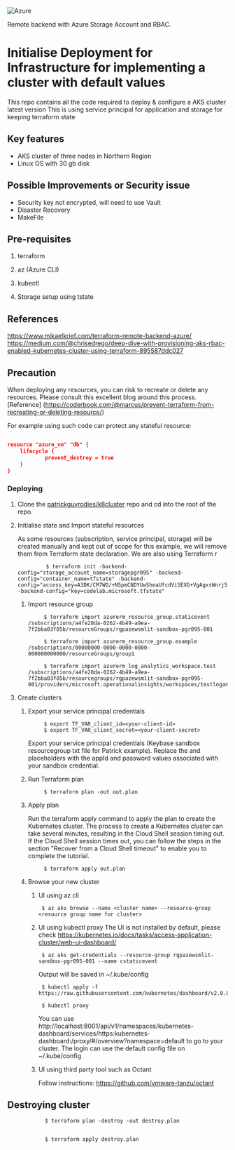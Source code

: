 ![Azure](https://assets.cloud.im/prod/ux1/images/logos/azure/azure-2x.png)

Remote backend with Azure Storage Account and RBAC.
    
# Initialise Deployment for Infrastructure for implementing a cluster with default values

This repo contains all the code required to deploy & configure a AKS cluster latest version
This is using service principal for application and storage for keeping terraform state

## Key features

* AKS cluster of three nodes in Northern Region
* Linux OS with 30 gb disk


## Possible Improvements or Security issue

* Security key not encrypted, will need to use Vault 
* Disaster Recovery
* MakeFile

## Pre-requisites

1. terraform

1. az (Azure CLI)

1. kubectl

1. Storage setup using tstate

## References

https://www.mikaelkrief.com/terraform-remote-backend-azure/
https://medium.com/@chrisedrego/deep-dive-with-provisioning-aks-rbac-enabled-kubernetes-cluster-using-terraform-895587ddc027

>
## Precaution
When deploying any resources, you can risk to recreate or delete any resources. Please consult this excellent blog around this process. [Reference] (https://coderbook.com/@marcus/prevent-terraform-from-recreating-or-deleting-resource/)


For example using such code can protect any stateful resource:

```json

resource "azure_vm" "db" {
    lifecycle {
            prevent_destroy = true
    }
}

```

### Deploying

1. Clone the [patrickguyrodies/k8cluster](bitbucket.org:patrickguyrodies/k8cluster.git) repo and cd into the root of the repo.

1. Initialise state and Import stateful resources
    
    As some resources (subscription, service principal, storage) will be created manually and kept out of scope for this example, we will remove them from Terraform state declaration. We are also using Terraform r

                $ terraform init -backend-config="storage_account_name=storagepgr095" -backend-config="container_name=tfstate" -backend-config="access_key=A3DK/CM7WO/+N5pmCNDYUwSheaUfcdViSEXG+VgAgxsWnrj5Z3uywEchHRRaPi+9JWzDs7Vxxy6aCEZDv+T1Xw==" -backend-config="key=codelab.microsoft.tfstate"

    1. Import resource group

                $ terraform import azurerm_resource_group.staticevent /subscriptions/a4fe28da-0262-4b49-a9ea-7f2bba03f85b/resourceGroups/rgpazewsmlit-sandbox-pgr095-001

                $ terraform import azurerm_resource_group.example /subscriptions/00000000-0000-0000-0000-000000000000/resourceGroups/group1

                $ terraform import azurerm_log_analytics_workspace.test /subscriptions/a4fe28da-0262-4b49-a9ea-7f2bba03f85b/resourcegroups/rgpazewsmlit-sandbox-pgr095-001/providers/microsoft.operationalinsights/workspaces/testloganalyticsworkspacename

1. Create clusters
    1. Export your service principal credentials


                $ export TF_VAR_client_id=<your-client-id>
                $ export TF_VAR_client_secret=<your-client-secret> 
        
        Export your service principal credentials (Keybase sandbox resourcegroup txt file for Patrick example). Replace the <your-client-id> and <your-client-secret> placeholders with the appId and password values associated with your sandbox credential.

    1. Run Terraform plan

                $ terraform plan -out out.plan

    1. Apply plan

        Run the terraform apply command to apply the plan to create the Kubernetes cluster. The process to create a Kubernetes cluster can take several minutes, resulting in the Cloud Shell session timing out. If the Cloud Shell session times out, you can follow the steps in the section "Recover from a Cloud Shell timeout" to enable you to complete the tutorial.

                $ terraform apply out.plan

    1. Browse your new cluster

        1. UI using az cli

                $ az aks browse --name <cluster name> --resource-group <resource group name for cluster>

        1. UI using kubectl proxy
            The UI is not installed by default, please check https://kubernetes.io/docs/tasks/access-application-cluster/web-ui-dashboard/

                $ az aks get-credentials --resource-group rgpazewsmlit-sandbox-pgr095-001 --name cstaticevent
                
            Output will be saved in ~/.kube/config

                $ kubectl apply -f https://raw.githubusercontent.com/kubernetes/dashboard/v2.0.0/aio/deploy/recommended.yaml

                $ kubectl proxy

            You can use http://localhost:8001/api/v1/namespaces/kubernetes-dashboard/services/https:kubernetes-dashboard:/proxy/#/overview?namespace=default to go to your cluster. The login can use the default config file on ~/.kube/config

        1. UI using third party tool such as Octant

            Follow instructions: https://github.com/vmware-tanzu/octant

## Destroying cluster

                $ terraform plan -destroy -out destroy.plan


                $ terraform apply destroy.plan

